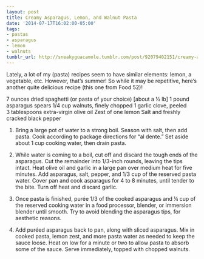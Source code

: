 ```yaml
---
layout: post
title: Creamy Asparagus, Lemon, and Walnut Pasta
date: '2014-07-17T16:02:00-05:00'
tags:
- pastas
- asparagus
- lemon
- walnuts
tumblr_url: http://sneakyguacamole.tumblr.com/post/92079402151/creamy-asparagus-lemon-and-walnut-pasta
---
```

Lately, a lot of my (pasta) recipes seem to have similar elements: lemon, a vegetable, etc. However, that’s summer! So while it may be repetitive, here’s another quite delicious recipe (this one from Food 52)!


7 ounces dried spaghetti (or pasta of your choice) [about a ½ lb]
1 pound asparagus spears
1/4 cup walnuts, finely chopped
1 garlic clove, peeled
3 tablespoons extra-virgin olive oil
Zest of one lemon
Salt and freshly cracked black pepper
1. Bring a large pot of water to a strong boil. Season with salt, then add pasta. Cook according to package directions for “al dente.” Set aside about 1 cup cooking water, then drain pasta.
2. While water is coming to a boil, cut off and discard the tough ends of the asparagus. Cut the remainder into 1/3-inch rounds, leaving the tips intact. Heat olive oil and garlic in a large pan over medium heat for five minutes. Add asparagus, salt, pepper, and 1/3 cup of the reserved pasta water. Cover pan and cook asparagus for 4 to 8 minutes, until tender to the bite. Turn off heat and discard garlic.
3. Once pasta is finished, purée 1/3 of the cooked asparagus and ¼ cup of the reserved cooking water in a food processor, blender, or immersion blender until smooth. Try to avoid blending the asparagus tips, for aesthetic reasons.

4. Add puréed asparagus back to pan, along with sliced asparagus. Mix in cooked pasta, lemon zest, and more pasta water as needed to keep the sauce loose. Heat on low for a minute or two to allow pasta to absorb some of the sauce. Serve immediately, topped with chopped walnuts.
